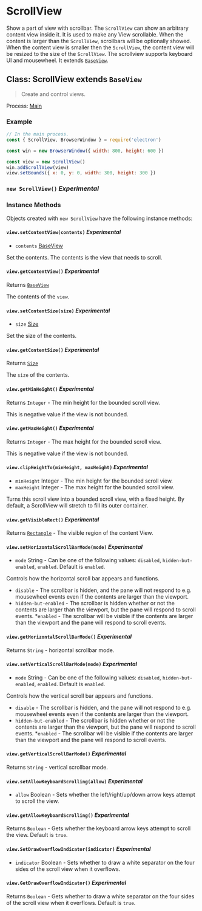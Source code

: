 # ScrollView

Show a part of view with scrollbar. 
The `ScrollView` can show an arbitrary content view inside it. It is used to make
any View scrollable. When the content is larger than the `ScrollView`,
scrollbars will be optionally showed. When the content view is smaller
then the `ScrollView`, the content view will be resized to the size of the
`ScrollView`.
The scrollview supports keyboard UI and mousewheel.
It extends [`BaseView`](base-view.md).

## Class: ScrollView  extends `BaseView`

> Create and control views.

Process: [Main](../glossary.md#main-process)

### Example

```javascript
// In the main process.
const { ScrollView, BrowserWindow } = require('electron')

const win = new BrowserWindow({ width: 800, height: 600 })

const view = new ScrollView()
win.addScrollView(view)
view.setBounds({ x: 0, y: 0, width: 300, height: 300 })
```

### `new ScrollView()` _Experimental_

### Instance Methods

Objects created with `new ScrollView` have the following instance methods:

#### `view.setContentView(contents)` _Experimental_

* `contents` [BaseView](base-view.md)

Set the contents. The contents is the view that needs to scroll.

  #### `view.getContentView()` _Experimental_

Returns [`BaseView`](base-view.md)

The contents of the `view`.

#### `view.setContentSize(size)` _Experimental_

* `size` [Size](structures/size.md)

Set the size of the contents.

#### `view.getContentSize()` _Experimental_

Returns [`Size`](structures/size.md)

The `size` of the contents.

#### `view.getMinHeight()` _Experimental_

Returns `Integer` - The min height for the bounded scroll view.

This is negative value if the view is not bounded.

#### `view.getMaxHeight()` _Experimental_

Returns `Integer` - The max height for the bounded scroll view.

This is negative value if the view is not bounded.

#### `view.clipHeightTo(minHeight, maxHeight)` _Experimental_

* `minHeight` Integer - The min height for the bounded scroll view.
* `maxHeight` Integer - The max height for the bounded scroll view.

Turns this scroll view into a bounded scroll view, with a fixed height.
By default, a ScrollView will stretch to fill its outer container.

#### `view.getVisibleRect()` _Experimental_

Returns [`Rectangle`](structures/rectangle.md) - The visible region of the content View.

#### `view.setHorizontalScrollBarMode(mode)` _Experimental_

* `mode` String - Can be one of the following values: `disabled`, `hidden-but-enabled`, `enabled`. Default is `enabled`.

Controls how the horizontal scroll bar appears and functions.
* `disable` - The scrollbar is hidden, and the pane will not respond to e.g. mousewheel events even if the contents are larger than the viewport.
* `hidden-but-enabled` - The scrollbar is hidden whether or not the contents are larger than the viewport, but the pane will respond to scroll events.
*`enabled` - The scrollbar will be visible if the contents are larger than the viewport and the pane will respond to scroll events.

#### `view.getHorizontalScrollBarMode()` _Experimental_

Returns `String` - horizontal scrollbar mode.

#### `view.setVerticalScrollBarMode(mode)` _Experimental_

* `mode` String - Can be one of the following values: `disabled`, `hidden-but-enabled`, `enabled`. Default is `enabled`.

Controls how the vertical scroll bar appears and functions.
* `disable` - The scrollbar is hidden, and the pane will not respond to e.g. mousewheel events even if the contents are larger than the viewport.
* `hidden-but-enabled` - The scrollbar is hidden whether or not the contents are larger than the viewport, but the pane will respond to scroll events.
*`enabled` - The scrollbar will be visible if the contents are larger than the viewport and the pane will respond to scroll events.

#### `view.getVerticalScrollBarMode()` _Experimental_

Returns `String` - vertical scrollbar mode.

#### `view.setAllowKeyboardScrolling(allow)` _Experimental_

* `allow` Boolean - Sets whether the left/right/up/down arrow keys attempt to scroll the view.

#### `view.getAllowKeyboardScrolling()` _Experimental_

Returns `Boolean` - Gets whether the keyboard arrow keys attempt to scroll the view. Default is `true`.

#### `view.SetDrawOverflowIndicator(indicator)` _Experimental_

* `indicator` Boolean - Sets whether to draw a white separator on the four sides of the scroll view when it overflows.

#### `view.GetDrawOverflowIndicator()` _Experimental_

Returns `Boolean` - Gets whether to draw a white separator on the four sides of the scroll view when it overflows. Default is `true`.
